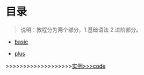 # 目录
>说明：教程分为两个部分，1.基础语法 2.进阶部分。

- [basic](./basic/summary.md)

- [plus](./plus/summary.md)

\>>>>>>>>>>>>>>>>>>>[实例>>>code](../../code/summary.md)
